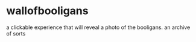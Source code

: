 # wallofbooligans
a clickable experience that will reveal a photo of the booligans. an archive of sorts
